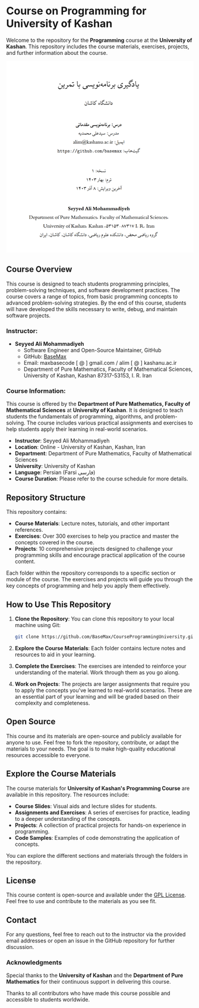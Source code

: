 # Course on Programming for University of Kashan

Welcome to the repository for the **Programming** course at the **University of Kashan**. This repository includes the course materials, exercises, projects, and further information about the course.

![Course on Programming for University of Kashan](book-cover.jpg)

## Course Overview

This course is designed to teach students programming principles, problem-solving techniques, and software development practices. The course covers a range of topics, from basic programming concepts to advanced problem-solving strategies. By the end of this course, students will have developed the skills necessary to write, debug, and maintain software projects.

### Instructor:

- **Seyyed Ali Mohammadiyeh**
  - Software Engineer and Open-Source Maintainer, GitHub
  - GitHub: [BaseMax](https://github.com/BaseMax)
  - Email: maxbasecode [ @ ] gmail.com / alim [ @ ] kashanu.ac.ir
  - Department of Pure Mathematics, Faculty of Mathematical Sciences, University of Kashan, Kashan 87317-53153, I. R. Iran

### Course Information:

This course is offered by the **Department of Pure Mathematics, Faculty of Mathematical Sciences** at **University of Kashan**. It is designed to teach students the fundamentals of programming, algorithms, and problem-solving. The course includes various practical assignments and exercises to help students apply their learning in real-world scenarios.

- **Instructor**: Seyyed Ali Mohammadiyeh
- **Location**: Online - University of Kashan, Kashan, Iran
- **Department**: Department of Pure Mathematics, Faculty of Mathematical Sciences
- **University**: University of Kashan
- **Language**: Persian (Farsi فارسی)
- **Course Duration**: Please refer to the course schedule for more details.

## Repository Structure

This repository contains:

- **Course Materials**: Lecture notes, tutorials, and other important references.
- **Exercises**: Over 300 exercises to help you practice and master the concepts covered in the course.
- **Projects**: 10 comprehensive projects designed to challenge your programming skills and encourage practical application of the course content.

Each folder within the repository corresponds to a specific section or module of the course. The exercises and projects will guide you through the key concepts of programming and help you apply them effectively.

## How to Use This Repository

1. **Clone the Repository**: You can clone this repository to your local machine using Git:
   ```bash
   git clone https://github.com/BaseMax/CourseProgrammingUniversity.git
   ```

2. **Explore the Course Materials**: Each folder contains lecture notes and resources to aid in your learning.

3. **Complete the Exercises**: The exercises are intended to reinforce your understanding of the material. Work through them as you go along.

4. **Work on Projects**: The projects are larger assignments that require you to apply the concepts you've learned to real-world scenarios. These are an essential part of your learning and will be graded based on their complexity and completeness.

## Open Source

This course and its materials are open-source and publicly available for anyone to use. Feel free to fork the repository, contribute, or adapt the materials to your needs. The goal is to make high-quality educational resources accessible to everyone.

## Explore the Course Materials

The course materials for **University of Kashan's Programming Course** are available in this repository. The resources include:

- **Course Slides**: Visual aids and lecture slides for students.
- **Assignments and Exercises**: A series of exercises for practice, leading to a deeper understanding of the concepts.
- **Projects**: A collection of practical projects for hands-on experience in programming.
- **Code Samples**: Examples of code demonstrating the application of concepts.

You can explore the different sections and materials through the folders in the repository.

## License

This course content is open-source and available under the [GPL License](LICENSE). Feel free to use and contribute to the materials as you see fit.

## Contact

For any questions, feel free to reach out to the instructor via the provided email addresses or open an issue in the GitHub repository for further discussion.

### Acknowledgments

Special thanks to the **University of Kashan** and the **Department of Pure Mathematics** for their continuous support in delivering this course.

Thanks to all contributors who have made this course possible and accessible to students worldwide.
